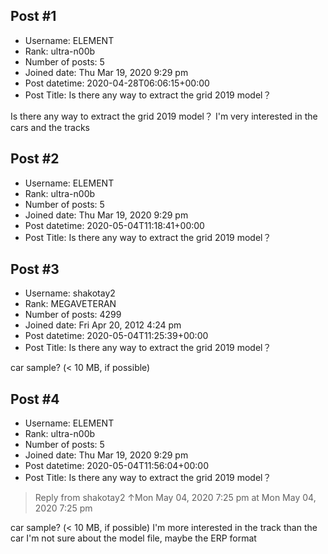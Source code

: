 ## Post #1
- Username: ELEMENT
- Rank: ultra-n00b
- Number of posts: 5
- Joined date: Thu Mar 19, 2020 9:29 pm
- Post datetime: 2020-04-28T06:06:15+00:00
- Post Title: Is there any way to extract the grid 2019 model？

Is there any way to extract the grid 2019 model？
I'm very interested in the cars and the tracks
## Post #2
- Username: ELEMENT
- Rank: ultra-n00b
- Number of posts: 5
- Joined date: Thu Mar 19, 2020 9:29 pm
- Post datetime: 2020-05-04T11:18:41+00:00
- Post Title: Is there any way to extract the grid 2019 model？


## Post #3
- Username: shakotay2
- Rank: MEGAVETERAN
- Number of posts: 4299
- Joined date: Fri Apr 20, 2012 4:24 pm
- Post datetime: 2020-05-04T11:25:39+00:00
- Post Title: Is there any way to extract the grid 2019 model？

car sample? (< 10 MB, if possible)
## Post #4
- Username: ELEMENT
- Rank: ultra-n00b
- Number of posts: 5
- Joined date: Thu Mar 19, 2020 9:29 pm
- Post datetime: 2020-05-04T11:56:04+00:00
- Post Title: Is there any way to extract the grid 2019 model？

> Reply from shakotay2 ↑Mon May 04, 2020 7:25 pm at Mon May 04, 2020 7:25 pm
>
> 
car sample? (< 10 MB, if possible)
I'm more interested in the track than the car
I'm not sure about the model file, maybe the ERP format
